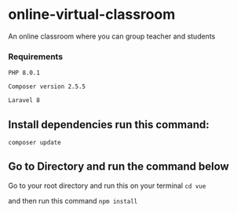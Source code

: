 # online-virtual-classroom
 An online classroom where you can group teacher and students

### Requirements
`PHP 8.0.1`

`Composer version 2.5.5`

`Laravel 8`

## Install dependencies run this command:
`composer update`

## Go to Directory and run the command below
Go to your root directory and run this on your terminal `cd vue`

and then run this command `npm install`

